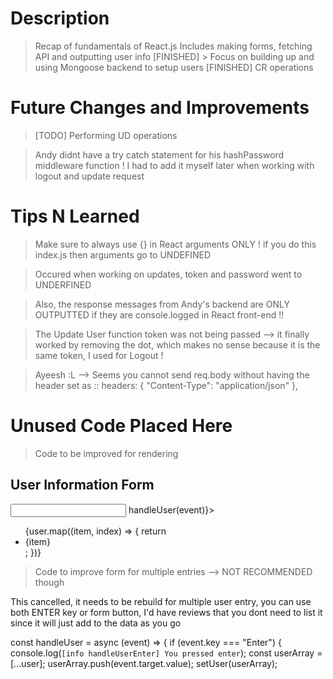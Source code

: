 # Description

> Recap of fundamentals of React.js
> Includes making forms, fetching API and outputting user info
> [FINISHED] > Focus on building up and using Mongoose backend to setup users
> [FINISHED] CR operations

# Future Changes and Improvements

> [TODO] Performing UD operations

> Andy didnt have a try catch statement for his hashPassword middleware function ! I had to add it myself later when working with logout and update request

# Tips N Learned

> Make sure to always use {} in React arguments ONLY ! if you do this index.js then arguments go to UNDEFINED

> Occured when working on updates, token and password went to UNDERFINED

> Also, the response messages from Andy's backend are ONLY OUTPUTTED if they are console.logged in React front-end !!

> The Update User function token was not being passed --> it finally worked by removing the dot, which makes no sense because it is the same token, I used for Logout !

> Ayeesh :L --> Seems you cannot send req.body without having the header set as :: headers: { "Content-Type": "application/json" },

# Unused Code Placed Here

> Code to be improved for rendering

<h2>User Information Form</h2>
<input onKeyDown={(event) => handleUser(event)}></input>
<ul>
    {user.map((item, index) => {
        return <li key={index}>{item}</li>;
    })}
</ul>

> Code to improve form for multiple entries --> NOT RECOMMENDED though

This cancelled, it needs to be rebuild for multiple user entry, you can use both ENTER key or form button, I'd have reviews that you dont need to list it since it will just add to the data as you go

const handleUser = async (event) => {
if (event.key === "Enter") {
console.log(`[info handleUserEnter] You pressed enter`);
const userArray = [...user];
userArray.push(event.target.value);
setUser(userArray);
